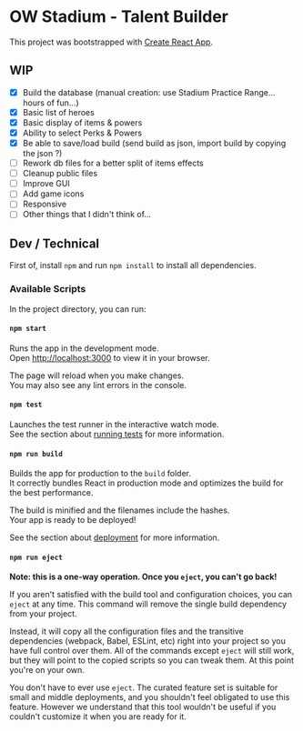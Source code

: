 # OW Stadium - Talent Builder

This project was bootstrapped with [Create React App](https://github.com/facebook/create-react-app).

## WIP

- [x] Build the database (manual creation: use Stadium Practice Range... hours of fun...)
- [x] Basic list of heroes
- [x] Basic display of items & powers
- [x] Ability to select Perks & Powers
- [x] Be able to save/load build (send build as json, import build by copying the json ?)
- [ ] Rework db files for a better split of items effects
- [ ] Cleanup public files
- [ ] Improve GUI
 - [ ] Add game icons
 - [ ] Responsive
- [ ] Other things that I didn't think of...

## Dev / Technical

First of, install `npm` and run `npm install` to install all dependencies.

### Available Scripts

In the project directory, you can run:

#### `npm start`

Runs the app in the development mode.\
Open [http://localhost:3000](http://localhost:3000) to view it in your browser.

The page will reload when you make changes.\
You may also see any lint errors in the console.

#### `npm test`

Launches the test runner in the interactive watch mode.\
See the section about [running tests](https://facebook.github.io/create-react-app/docs/running-tests) for more information.

#### `npm run build`

Builds the app for production to the `build` folder.\
It correctly bundles React in production mode and optimizes the build for the best performance.

The build is minified and the filenames include the hashes.\
Your app is ready to be deployed!

See the section about [deployment](https://facebook.github.io/create-react-app/docs/deployment) for more information.

#### `npm run eject`

**Note: this is a one-way operation. Once you `eject`, you can't go back!**

If you aren't satisfied with the build tool and configuration choices, you can `eject` at any time. This command will remove the single build dependency from your project.

Instead, it will copy all the configuration files and the transitive dependencies (webpack, Babel, ESLint, etc) right into your project so you have full control over them. All of the commands except `eject` will still work, but they will point to the copied scripts so you can tweak them. At this point you're on your own.

You don't have to ever use `eject`. The curated feature set is suitable for small and middle deployments, and you shouldn't feel obligated to use this feature. However we understand that this tool wouldn't be useful if you couldn't customize it when you are ready for it.

